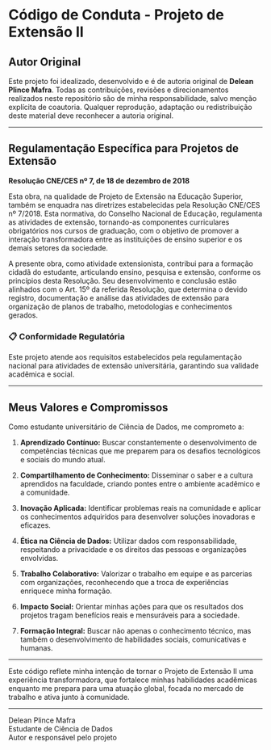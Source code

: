 # Código de Conduta - Projeto de Extensão II

## Autor Original

Este projeto foi idealizado, desenvolvido e é de autoria original de **Delean Plince Mafra**. Todas as contribuições, revisões e direcionamentos realizados neste repositório são de minha responsabilidade, salvo menção explícita de coautoria. Qualquer reprodução, adaptação ou redistribuição deste material deve reconhecer a autoria original.

---

## Regulamentação Específica para Projetos de Extensão

**Resolução CNE/CES nº 7, de 18 de dezembro de 2018**

Esta obra, na qualidade de Projeto de Extensão na Educação Superior, também se enquadra nas diretrizes estabelecidas pela Resolução CNE/CES nº 7/2018. Esta normativa, do Conselho Nacional de Educação, regulamenta as atividades de extensão, tornando-as componentes curriculares obrigatórios nos cursos de graduação, com o objetivo de promover a interação transformadora entre as instituições de ensino superior e os demais setores da sociedade.

A presente obra, como atividade extensionista, contribui para a formação cidadã do estudante, articulando ensino, pesquisa e extensão, conforme os princípios desta Resolução. Seu desenvolvimento e conclusão estão alinhados com o Art. 15º da referida Resolução, que determina o devido registro, documentação e análise das atividades de extensão para organização de planos de trabalho, metodologias e conhecimentos gerados.

### 📋 Conformidade Regulatória

Este projeto atende aos requisitos estabelecidos pela regulamentação nacional para atividades de extensão universitária, garantindo sua validade acadêmica e social.

---

## Meus Valores e Compromissos

Como estudante universitário de Ciência de Dados, me comprometo a:

1. **Aprendizado Contínuo:** Buscar constantemente o desenvolvimento de competências técnicas que me preparem para os desafios tecnológicos e sociais do mundo atual.

2. **Compartilhamento de Conhecimento:** Disseminar o saber e a cultura aprendidos na faculdade, criando pontes entre o ambiente acadêmico e a comunidade.

3. **Inovação Aplicada:** Identificar problemas reais na comunidade e aplicar os conhecimentos adquiridos para desenvolver soluções inovadoras e eficazes.

4. **Ética na Ciência de Dados:** Utilizar dados com responsabilidade, respeitando a privacidade e os direitos das pessoas e organizações envolvidas.

5. **Trabalho Colaborativo:** Valorizar o trabalho em equipe e as parcerias com organizações, reconhecendo que a troca de experiências enriquece minha formação.

6. **Impacto Social:** Orientar minhas ações para que os resultados dos projetos tragam benefícios reais e mensuráveis para a sociedade.

7. **Formação Integral:** Buscar não apenas o conhecimento técnico, mas também o desenvolvimento de habilidades sociais, comunicativas e humanas.

---

Este código reflete minha intenção de tornar o Projeto de Extensão II uma experiência transformadora, que fortalece minhas habilidades acadêmicas enquanto me prepara para uma atuação global, focada no mercado de trabalho e ativa junto à comunidade.

---

Delean Plince Mafra  
Estudante de Ciência de Dados  
Autor e responsável pelo projeto
